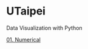 # UTaipei
Data Visualization with Python

[01. Numerical](http://www.randalolson.com/2015/07/14/rethinking-the-population-pyramid/)